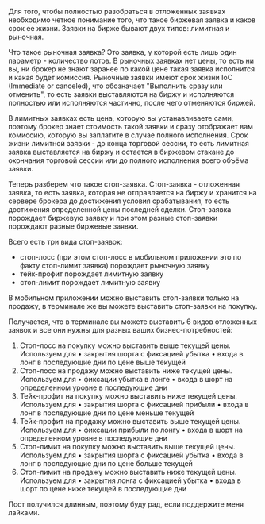 Для того, чтобы полностью разобраться в отложенных заявках необходимо четкое понимание того, что такое биржевая заявка и каков срок ее жизни. Заявки на бирже бывают двух типов: лимитная и рыночная.

Что такое рыночная заявка? Это заявка, у которой есть лишь один параметр - количество лотов. В рыночных заявках нет цены, то есть ни вы, ни брокер не знают заранее по какой цене такая заявка исполнится и какая будет комиссия. Рыночные заявки имеют срок жизни IoC (Immediate or canceled), что обозначает  "Выполнить сразу или отменить", то есть заявки выставляются на биржу и исполняются полностью или исполняются частично, после чего отменяются биржей.

В лимитных заявках есть цена, которую вы устанавливаете сами, поэтому брокер знает стоимость такой заявки и сразу отображает вам комиссию, которую вы заплатите в случае полного исполнения. Срок жизни лимитной заявки - до конца торговой сессии, то есть лимитная заявка выставляется на биржу и остается в биржевом стакане до окончания торговой сессии или до полного исполнения всего объёма заявки.

Теперь разберем что такое стоп-заявка. Стоп-заявка - отложенная заявка, то есть заявка, которая не отправляется на биржу и хранится на сервере брокера до достижения условия срабатывания, то есть достижения определенной цены последней сделки. Стоп-заявка порождает биржевую заявку и при этом разные стоп-заявки порождают разные биржевые заявки.

Всего есть три вида стоп-заявок:
- стоп-лосс (при этом стоп-лосс в мобильном приложении это по факту стоп-лимит заявка) порождает рыночную заявку
- тейк-профит порождает лимитную заявку
- стоп-лимит порождает лимитную заявку

В мобильном приложении можно выставить стоп-заявки только на продажу, в терминале же вы можете выставить стоп-заявки на покупку.

Получается, что в терминале вы можете выставить 6 видов отложенных заявок и все они нужны для разных ваших бизнес-потребностей:
1. Стоп-лосс на покупку можно выставить выше текущей цены. Используем для
• закрытия шорта с фиксацией убытка
• входа в лонг в последующие дни по цене выше текущей
2. Стоп-лосс на продажу можно выставить ниже текущей цены. Используем для
• фиксации убытка в лонге
• входа в шорт на определенном уровне в последующие дни
3. Тейк-профит на покупку можно выставить ниже текущей цены. Используем для
• закрытия шорта с фиксацией прибыли
• входа в лонг в последующие дни по цене меньше текущей
4. Тейк-профит на продажу можно выставить выше текущей цены. Используем для
• фиксации прибыли по лонгу
• входа в шорт на определенном уровне в последующие дни
5. Стоп-лимит на покупку можно выставить выше текущей цены. Используем для
• закрытия шорта с фиксацией убытка
• входа в лонг в последующие дни по цене больше текущей
6. Стоп-лимит на продажу можно выставить ниже текущей цены. Используем для
• закрытия лонга с фиксацией убытка
• входа в шорт по цене ниже текущей в последующие дни

Пост получился длинным, поэтому буду рад, если поддержите меня лайками.